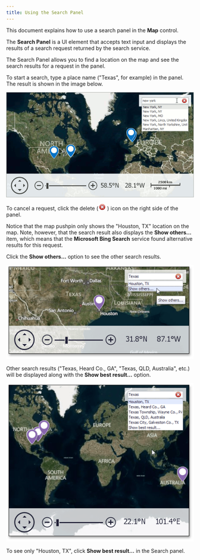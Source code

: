 ```yaml
---
title: Using the Search Panel
---
```

This document explains how to use a search panel in the **Map** control.

The **Search Panel** is a UI element that accepts text input and displays the results of a search request returned by the search service.

The Search Panel allows you to find a location on the map and see the search results for a request in the panel.
 

 

To start a search, type a place name ("Texas", for example) in the panel. The result is shown in the image below.

![BuiltInSearchPanel](../../images/Img22441.png)

To cancel a request, click the delete (![SearchPanel -CancelSymbol](../../images/Img22560.png)) icon on the right side of the panel.

Notice that the map pushpin only shows the "Houston, TX" location on the map. Note, however, that the search result also displays the **Show others…** item, which means that the **Microsoft Bing Search** service found alternative results for this request.

Click the  **Show others...** option to see the other search results.

![SearchClickShowOthers](../../images/Img22443.png)

Other search results ("Texas, Heard Co., GA", "Texas, QLD, Australia", etc.) will be displayed along with the **Show best result…** option.

![SearchShowOthers](../../images/Img22442.png)

To see only "Houston, TX", click **Show best result…** in the Search panel.